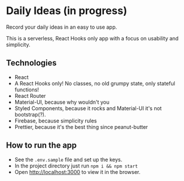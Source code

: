 # Daily Ideas (in progress)
Record your daily ideas in an easy to use app.

This is a serverless, React Hooks only app with a focus on usability and simplicity.

## Technologies
* React
* A React Hooks only! No classes, no old grumpy state, only stateful functions!
* React Router
* Material-UI, because why wouldn't you
* Styled Components, because it rocks and Material-UI it's not bootstrap(?).
* Firebase, because simplicity rules
* Prettier, because it's the best thing since peanut-butter

## How to run the app

* See the `.env.sample` file and set up the keys.
* In the project directory just run `npm i && npm start`
* Open [http://localhost:3000](http://localhost:3000) to view it in the browser.